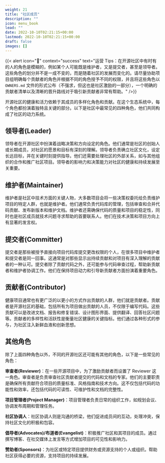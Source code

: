 ```yaml
---
weight: 21
title: "社区成员"
description: ""
icon: menu_book
lead: ""
date: 2022-10-10T02:21:15+00:00
lastmod: 2022-10-10T02:21:15+00:00
draft: false
images: []
---
```


{{< alert icon="📌" context="success" text="运营 Tips：在开源社区中有时有的人的角色是模糊的，例如某个人可能既是维护者，又是提交者，甚至是领导者。这些角色的划分并不是一成不变的，而是随着社区的发展而变化的。请尽量协助项目组明确每个贡献者的角色并根据不同的角色授予不同的权限，并且将这些角色以 `OWNERS.md` 文件的形式公布（不强求，但这也是社区激励的一部分），一个明确的贡献者清单以及清晰的晋升路线对于吸引新贡献者非常有帮助。" />}}

<!-- > 运营 Tips 📌：在开源社区中有时有的人的角色是模糊的，例如某个人可能既是维护者，又是提交者，甚至是领导者。这些角色的划分并不是一成不变的，而是随着社区的发展而变化的。请尽量协助项目组明确每个贡献者的角色并根据不同的角色授予不同的权限，并且将这些角色以 `OWNERS.md` 文件的形式公布（不强求，但这也是社区激励的一部分），一个明确的贡献者清单以及清晰的晋升路线对于吸引新贡献者非常有帮助。 -->

开源社区的健康和活力依赖于其成员的多样化角色和贡献。在这个生态系统中，每个角色都扮演着独特且关键的部分。以下是社区中最常见的四种角色，他们共同构成了社区的动力系统。

## 领导者(Leader)

领导者在开源社区中扮演着战略决策和方向设定的角色。他们通常是社区的创始人或长期成员，对社区的愿景和目标有深刻的理解。领导者负责确立社区文化，设定长远目标，并在关键时刻提供指导。他们还需要处理社区的外部关系，如与其他组织的合作和推广社区项目。领导者的影响力和决策能力对社区的健康和持续发展至关重要。

## 维护者(Maintainer)

维护者是社区中技术方面的关键人物，大多数项目会将一些决策权委托给负责维护项目的特定人群，也就是维护者。他们通常负责代码库的管理，包括审查和合并代码贡献、发布新版本和维护文档。维护者还需确保代码的质量和项目的稳定性，同时也是社区成员就技术问题寻求帮助的首要联系人。他们在技术决策和项目方向上有显著的发言权。

## 提交者(Committer)

提交者是那些被授予直接向项目代码库提交更改权限的个人，在很多项目中维护者和提交者是同一回事。这通常是对那些显示出持续贡献和对项目有深入理解的贡献者的一种认可。提交者除了贡献代码之外，还可能参与代码审查过程，帮助新贡献者和维护者协调工作。他们在保持项目动力和引导新贡献者方面扮演着重要角色。

## 贡献者(Contributor)

健康项目通常也有更广泛的以更小的方式作出贡献的人群，他们就是贡献者。贡献者是开源社区的基础，包括所有为项目做出贡献的人员，不仅限于编写代码。这些贡献可以是改进文档、报告和修复错误、设计图形界面、提供翻译、回答社区问题等。贡献者的多样性和活跃性是衡量社区健康的关键指标。他们通过各种形式的参与，为社区注入新鲜血液和创新思想。

## 其他角色

除了上面四种角色以外，不同的开源社区还可能有其他的角色，以下是一些常见的角色：

**审查者(Reviewer)**：在一些开源项目中，为了激励贡献者而设置了 Reviewer 这一角色。审查者是负责审查社区贡献者提交的代码和文档的专家。他们的主要职责是确保所有贡献符合项目的质量标准、风格指南和技术方向。这不仅包括代码的功能性和效率，还包括代码的可读性、可维护性和文档的完整性。

**项目管理者(Project Manager)**：项目管理者负责日常的组织工作，如规划会议、协调发布周期和管理任务。

**社区协调人**：社区协调人则是沟通的桥梁，他们促进成员间的互动，处理冲突，保持社区文化的积极和包容。

**倡导者(Advocates)/布道者(Evangelist)**：积极推广社区和其项目的成员。通过撰写博客、在社交媒体上发言等方式增加项目的可见性和影响力。

**赞助者(Sponsors)**：为社区或特定项目提供财务或资源支持的个人或组织。帮助社区获得必要的资源，支持项目的持续发展。

<!-- [上一页 (开源社区的基础架构)](./README.md) | [下一页(开源许可证概述)](./2-2-licenses.md) -->
